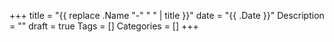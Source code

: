 +++
title = "{{ replace .Name "-" " " | title }}"
date = "{{ .Date }}"
Description = ""
draft = true
Tags = []
Categories = []
+++
